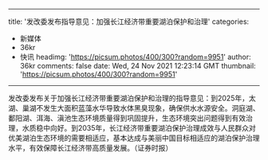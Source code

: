 
---
title: '发改委发布指导意见：加强长江经济带重要湖泊保护和治理'
categories: 
 - 新媒体
 - 36kr
 - 快讯
headimg: 'https://picsum.photos/400/300?random=9951'
author: 36kr
comments: false
date: Wed, 24 Nov 2021 12:23:14 GMT
thumbnail: 'https://picsum.photos/400/300?random=9951'
---

<div>   
发改委发布关于加强长江经济带重要湖泊保护和治理的指导意见：到2025年，太湖、巢湖不发生大面积蓝藻水华导致水体黑臭现象，确保供水水源安全。洞庭湖、鄱阳湖、洱海、滇池生态环境质量得到巩固提升，生态环境突出问题得到有效治理，水质稳中向好。到2035年，长江经济带重要湖泊保护治理成效与人民群众对优美湖泊生态环境的需要相适应，基本达成与美丽中国目标相适应的湖泊保护治理水平，有效保障长江经济带高质量发展。（证券时报）  
</div>
            